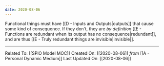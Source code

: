 ```yaml
---
date: 2020-08-06
---
```


Functional things must have [[D - Inputs and Outputs|outputs]] that cause some kind of consequence. If they don't, they are *by definition* [[E - Functions are redundant when its output has no consequence|redundant]], and are thus [[E - Truly redundant things are invisible|invisible]].

---

Related To: [[SPIO Model MOC]]
Created On: [[2020-08-06]] *from* [[A - Personal Dynamic Medium]]
Last Updated On: [[2020-08-06]]